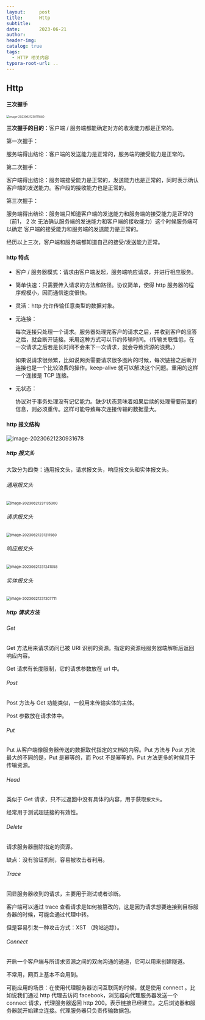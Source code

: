 ```yaml
---
layout:     post
title:      Http
subtitle:  
date:       2023-06-21
author:     
header-img: 
catalog: true
tags:
  - HTTP 相关内容
typora-root-url: ..
---
```


## Http

#### 三次握手

<img src="/../img/postImage/image-20230621230111840.png" alt="image-20230621230111840" style="zoom: 50%;" />

**三次握手的目的**：客户端 / 服务端都能确定对方的收发能力都是正常的。

第一次握手：

服务端得出结论：客户端的发送能力是正常的，服务端的接受能力是正常的。

第二次握手：

客户端得出结论：服务端接受能力是正常的，发送能力也是正常的，同时表示确认客户端的发送能力。客户段的接收能力也是正常的。

第三次握手：

服务端得出结论：服务端只知道客户端的发送能力和服务端的接受能力是正常的（前1， 2 次 无法确认服务端的发送能力和客户端的接收能力）这个时候服务端可以确定 客户端的接受能力和服务端的发送能力是正常的。

经历以上三次，客户端和服务端都知道自己的接受/发送能力正常。

#### http 特点

- 客户 / 服务器模式：请求由客户端发起，服务端响应请求，并进行相应服务。

- 简单快速：只需要传入请求的方法和路径。协议简单，使得 http 服务器的程序规模小，因而通信速度很快。

- 灵活：http 允许传输任意类型的数据对象。

- 无连接：

    每次连接只处理一个请求。服务器处理完客户的请求之后，并收到客户的应答之后，就会断开链接。采用这种方式可以节约传输时间。（传输关联性低，在一次请求之后若是长时间不会来下一次请求，就会导致资源的浪费。）

    如果说请求很频繁，比如说网页需要请求很多图片的时候，每次链接之后断开连接也是一个比较浪费的操作。keep-alive 就可以解决这个问题。重用的这样一个连接是 TCP 连接。

- 无状态：

    协议对于事务处理没有记忆能力。缺少状态意味着如果后续的处理需要前面的信息，则必须重传。这样可能导致每次连接传输的数据量大。

#### http 报文结构

![image-20230621230931678](/../img/postImage/image-20230621230931678.png)

##### http 报文头

大致分为四类：通用报文头，请求报文头，响应报文头和实体报文头。

###### 通用报文头

<img src="/../img/postImage/image-20230621231135300.png" alt="image-20230621231135300" style="zoom:67%;" />

###### 请求报文头

<img src="/../img/postImage/image-20230621231211560.png" alt="image-20230621231211560" style="zoom:67%;" />

###### 响应报文头

<img src="/../img/postImage/image-20230621231241058.png" alt="image-20230621231241058" style="zoom:67%;" />

###### 实体报文头

<img src="/../img/postImage/image-20230621231307711.png" alt="image-20230621231307711" style="zoom:67%;" />

##### http 请求方法

###### Get

Get 方法用来请求访问已被 URI 识别的资源。指定的资源经服务器端解析后返回响应内容。

Get 请求有长度限制，它的请求参数放在 url 中。

###### Post

Post 方法与 Get 功能类似，一般用来传输实体的主体。

Post 参数放在请求体中。

###### Put

Put 从客户端像服务器传送的数据取代指定的文档的内容。Put 方法与 Post 方法最大的不同的是，Put 是幂等的，而 Post 不是幂等的。Put 方法更多的时候用于传输资源。

###### Head

类似于 Get 请求，只不过返回中没有具体的内容，用于获取`报文头`。

经常用于测试超链接的有效性。

###### Delete

请求服务器删除指定的资源。

缺点：没有验证机制，容易被攻击者利用。

###### Trace

回显服务器收到的请求，主要用于测试或者诊断。

客户端可以通过 trace 查看请求是如何被篡改的，这是因为请求想要连接到目标服务器的时候，可能会通过代理中转。

但是容易引发一种攻击方式：XST （跨站追踪）。

###### Connect

开启一个客户端与所请求资源之间的双向沟通的通道，它可以用来创建隧道。

不常用，网页上基本不会用到。

可能应用的场景：在使用代理服务器访问互联网的时候，就是使用 connect 。比如说我们通过 http 代理去访问 facebook，浏览器向代理服务器发送一个 connect 请求，代理服务器返回 http 200。表示链接已经建立。之后浏览器和服务器就开始建立连接。代理服务器只负责传输数据包。

